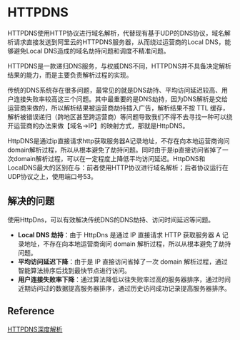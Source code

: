 # HTTPDNS

HTTPDNS使用HTTP协议进行域名解析，代替现有基于UDP的DNS协议，域名解析请求直接发送到阿里云的HTTPDNS服务器，从而绕过运营商的Local DNS，能够避免Local DNS造成的域名劫持问题和调度不精准问题。

HTTPDNS是一款递归DNS服务，与权威DNS不同，HTTPDNS并不具备决定解析结果的能力，而是主要负责解析过程的实现。

传统的DNS系统存在很多问题，最常见的就是DNS劫持、平均访问延迟较高、用户连接失败率较高这三个问题。其中最重要的是DNS劫持，因为DNS解析是交给运营商来做的，所以解析结果被运营商劫持插入广告，解析结果不按 TTL 缓存，解析被错误递归（跨地区甚至跨运营商）等问题导致我们不得不去寻找一种可以绕开运营商的办法来做【域名->IP】的映射方式，那就是HttpDNS。



HttpDNS是通过ip直接请求http获取服务器A记录地址，不存在向本地运营商询问domain解析过程，所以从根本避免了劫持问题。同时由于是ip直接访问省掉了一次domain解析过程，可以在一定程度上降低平均访问延迟。HttpDNS和LocalDNS最大的区别在与：前者使用HTTP协议进行域名解析；后者协议运行在UDP协议之上，使用端口号53。



## 解决的问题

使用HttpDns，可以有效解决传统DNS的DNS劫持、访问时间延迟等问题。

- **Local DNS 劫持**：由于 HttpDns 是通过 IP 直接请求 HTTP 获取服务器 A 记录地址，不存在向本地运营商询问 domain 解析过程，所以从根本避免了劫持问题。
- **平均访问延迟下降**：由于是 IP 直接访问省掉了一次 domain 解析过程，通过智能算法排序后找到最快节点进行访问。
- **用户连接失败率下降**：通过算法降低以往失败率过高的服务器排序，通过时间近期访问过的数据提高服务器排序，通过历史访问成功记录提高服务器排序。



## Reference

[HTTPDNS深度解析](https://segmentfault.com/a/1190000021588066)
